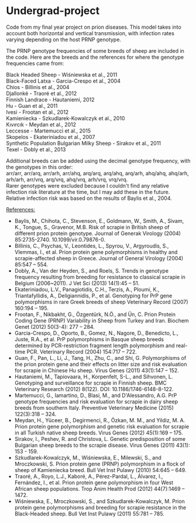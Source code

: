 # Undergrad-project

Code from my final year project on prion diseases. This model takes into account both horizontal and vertical transmission, with infection rates varying depending on the host PRNP genotype.

The PRNP genotype frequencies of some breeds of sheep are included in the code. Here are the breeds and the references for where the genotype frequencies came from: <br/>

Black Headed Sheep	-	Wiśniewska et al., 2011 <br/>
Black-Faced Latxa	-	Garcia-Crespo et al., 2004 <br/>
Chios	-	Billinis et al., 2004 <br/>
Djallonké	-	Traoré et al., 2012 <br/>
Finnish Landrace	-	Hautaniemi, 2012 <br/>
Hu	-	Guan et al., 2011 <br/>
Ivesi	-	Frootan et al., 2012 <br/>
Kamieniecka	-	Szkudlarek-Kowalczyk et al., 2010 <br/>
Kıvırcık	-	Meydan et al., 2012 <br/>
Leccesse	-	Martemucci et al., 2015 <br/>
Skopelos	-	Ekateriniadou et al., 2007 <br/>
Synthetic Population Bulgarian Milky Sheep	-	Sirakov et al., 2011 <br/>
Texel	-	Dobly et al., 2013 <br/>

Additional breeds can be added using the decimal genotype frequency, with the genotypes in this order: <br/>
arr/arr, arr/arq, arr/arh, arr/ahq, arq/arq, arq/ahq, arq/arh, ahq/ahq, ahq/arh, arh/arh, arr/vrq, arq/vrq, ahq/vrq, arh/vrq, vrq/vrq. <br/>
Rarer genotypes were excluded because I couldn't find any relative infection risk literature at the time, but I may add these in the future. <br/>
Relative infection risk was based on the results of Baylis et al., 2004.


<u> References: </u> <br/>

- Baylis, M., Chihota, C., Stevenson, E., Goldmann, W., Smith, A., Sivam, K., Tongue, S., Gravenor, M.B. Risk of scrapie in British sheep of different prion protein genotype. Journal of Generak Virology (2004) 85:2735-2740. 10.1099/vir.0.79876-0. <br/>
- Billinis, C., Psychas, V., Leontides, L., Spyrou, V., Argyroudis, S., Vlemmas, I., et al. Prion protein gene polymorphisms in healthy and scrapie-affected sheep in Greece. Journal of General Virology (2004) 85:547 – 554. <br/>
- Dobly, A., Van der Heyden, S., and Roels, S. Trends in genotype frequency resulting from breeding for resistance to classical scrapie in Belgium (2006~2011). J Vet Sci (2013) 14(1):45 – 51.<br/>
- Ekateriniadou, L.V., Panagiotidis, C.H., Terzis, A., Ploumi, K., Triantafyllidis, A., Deligiannidis, P., et al. Genotyping for PrP gene polymorphisms in rare Greek breeds of sheep Veterinary Record (2007) 160:194 – 195. <br/>
- Frootan, F., Nikbakht, G., Özgentürk, N.Ö., and Ün, C. Prion Protein Coding Gene (PRNP) Variability in Sheep from Turkey and Iran. Biochem Genet (2012) 50(3-4): 277 – 284. <br/>
- Garcia-Crespo, D., Oporto, B., Gomez, N., Nagore, D., Benedicto, L., Juste, R.A., et al. PrP polymorphisms in Basque sheep breeds determined by PCR-restriction fragment length polymorphism and real-time PCR. Veterinary Record (2004) 154:717 – 722. <br/>
- Guan, F., Pan, L., Li, J., Tang, H., Zhu, C., and Shi, G. Polymorphisms of the prion protein gene and their effects on litter size and risk evaluation for scrapie in Chinese Hu sheep. Virus Genes (2011) 43(1):147 – 152. <br/>
- Hautaniemi, M., Tapiovaara, H., Korpenfelt, S-L., and Sihvonen, L. Genotyping and surveillance for scrapie in Finnish sheep. BMC Veterinary Research (2012) 8(122). DOI: 10.1186/1746-6148-8-122. <br/>
- Martemucci, G., Iamartino, D., Blasi, M., and D'Alessandro, A.G. PrP genotype frequencies and risk evaluation for scrapie in dairy sheep breeds from southern Italy. Preventive Veterinary Medicine (2015) 122(3):318 – 324.<br/>
- Meydan, H., Yüceer, B., Degirmenci, R., Özkan, M. M., and Yildiz, M. A. Prion protein gene polymorphism and genetic risk evaluation for scrapie in all Turkish native sheep breeds. Virus Genes (2012) 45(1):169 – 175. <br/>
- Sirakov, I., Peshev, R. and Christova, L. Genetic predisposition of some Bulgarian sheep breeds to the scrapie disease. Virus Genes (2011) 43(1): 153 - 159. <br/>
- Szkudlarek-Kowalczyk, M., Wiśniewska, E., Milewski, S., and Mroczkowski, S. Prion protein gene (PRNP) polymorphism in a flock of sheep of Kamieniecka breed. Bull Vet Inst Pulawy (2010) 54:645 – 649. <br/>
- Traoré, A., Royo, L.J., Kaboré, A., Pérez-Pardal, L., Álvarez, I., Fernández, I., et al. Prion protein gene polymorphism in four West African sheep populations. Trop Anim Health Prod (2012) 44(7):1469 – 1472. <br/>
- Wiśniewska, E., Mroczkowski, S., and Szkudlarek-Kowalczyk, M. Prion protein gene polymorphisms and breeding for scrapie resistance in the Black-Headed sheep. Bull Vet Inst Pulawy (2011) 55:781 – 785.
